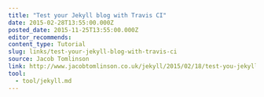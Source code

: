 ```yaml
---
title: "Test your Jekyll blog with Travis CI"
date: 2015-02-28T13:55:00.000Z
posted_date: 2015-11-25T13:55:00.000Z
editor_recommends:
content_type: Tutorial
slug: links/test-your-jekyll-blog-with-travis-ci
source: Jacob Tomlinson
link: http://www.jacobtomlinson.co.uk/jekyll/2015/02/18/test-you-jekyll-blog-with-travis-ci/
tool:
  - tool/jekyll.md
---
```





